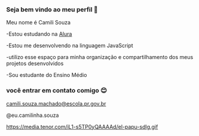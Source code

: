 ### Seja bem vindo ao meu perfil 👋

Meu nome é Camili Souza

-Estou estudando na [Alura](https://www.alura.com.br)

-Estou me desenvolvendo na linguagem JavaScript

-utilizo esse espaço para minha organização e compartilhamento dos meus projetos desenvolvidos 

-Sou estudante do Ensino Médio

 ### você entrar em contato comigo 😊

 camili.souza.machado@escola.pr.gov.br

 @eu.camilinha.souza 

 https://media.tenor.com/iL1-s5TP0yQAAAAd/el-papu-sdlg.gif

